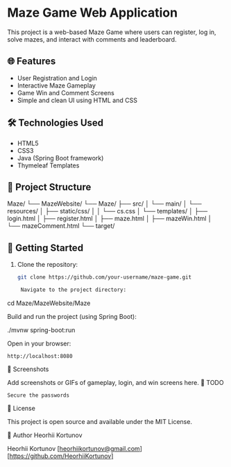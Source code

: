 # Maze Game Web Application

This project is a web-based Maze Game where users can register, log in, solve mazes, and interact with comments and leaderboard.

## 🌐 Features

- User Registration and Login
- Interactive Maze Gameplay
- Game Win and Comment Screens
- Simple and clean UI using HTML and CSS

## 🛠 Technologies Used

- HTML5
- CSS3
- Java (Spring Boot framework)
- Thymeleaf Templates

## 📂 Project Structure

Maze/
└── MazeWebsite/
└── Maze/
├── src/
│ └── main/
│ └── resources/
│ ├── static/css/
│ │ └── cs.css
│ └── templates/
│ ├── login.html
│ ├── register.html
│ ├── maze.html
│ ├── mazeWin.html
│ └── mazeComment.html
└── target/


## 🚀 Getting Started

1. Clone the repository:
   ```bash
   git clone https://github.com/your-username/maze-game.git

    Navigate to the project directory:

cd Maze/MazeWebsite/Maze

Build and run the project (using Spring Boot):

./mvnw spring-boot:run

Open in your browser:

    http://localhost:8080

📸 Screenshots

Add screenshots or GIFs of gameplay, login, and win screens here.
📌 TODO

    Secure the passwords

📄 License

This project is open source and available under the MIT License.

👤 Author
    Heorhii Kortunov

Heorhii Kortunov
[heorhiikortunov@gmail.com]
[https://github.com/HeorhiiKortunov]